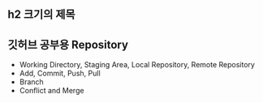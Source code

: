 ## h2 크기의 제목
## 깃허브 공부용 Repository 

- Working Directory, Staging Area, Local Repository, Remote Repository 
- Add, Commit, Push, Pull 
- Branch 
- Conflict and Merge 

